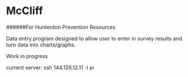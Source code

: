 # McCliff
######For Hunterdon Prevention Resources

Data entry program designed to allow user to enter in survey results and turn data into charts/graphs.

Work in progress

current server: ssh 144.126.12.11 -l pi